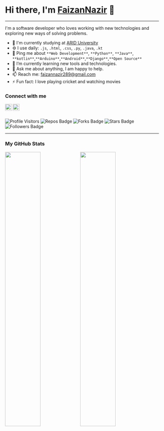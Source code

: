 # Hi there, I'm [FaizanNazir](https://github.com/faizannazir) 👋

<hr>

I'm a software developer who loves working with new technologies and exploring new ways of solving problems. 

- 🏢 I'm currently studying at [ARID University](https://www.uaar.edu.pk/index.php)
- ⚙️ I use daily: `.js`, `.html`, `.css`, `.py`, `.java`, `.kt`
- 💬 Ping me about `**Web Development**`, `**Python**`, `**Java**`, `**kotlin**`,`**Arduino**`,`**Android**`,`**Django**`,`**Open Source**`
- 🔭 I’m currently learning new tools and technologies.
- 💬 Ask me about anything, I am happy to help.
- 📫 Reach me: [faizannazir289@gmail.com](mailto:faizannazir289@gmail.com)
- ⚡ Fun fact: I love playing cricket and watching movies

### Connect with me

[<img align="left" alt="LinkedIn" width="22px" src="https://raw.githubusercontent.com/peterthehan/peterthehan/master/assets/linkedin.svg" />][linkedin]
[<img align="left" alt="Twitter" width="22px" src="https://raw.githubusercontent.com/peterthehan/peterthehan/master/assets/twitter.svg" />][twitter]

<br />

[linkedin]: https://www.linkedin.com/in/faizannazir/
[twitter]: https://twitter.com/faizi_CS

<br/>

![Profile Visitors](https://visitor-badge.glitch.me/badge?page_id=faizannazir.faizannazir)
![Repos Badge](https://badges.pufler.dev/repos/faizannazir)
![Forks Badge](https://badges.pufler.dev/forks/faizannazir)
![Stars Badge](https://badges.pufler.dev/stars/faizannazir)
![Followers Badge](https://img.shields.io/github/followers/faizannazir?style=social)

<hr />

### My GitHub Stats

<p>
  <img width="48%" src="https://github-readme-stats.vercel.app/api?username=faizannazir&count_private=true&show_icons=true&include_all_commits=true" />
  <img width="48%" src="https://github-readme-streak-stats.herokuapp.com/?user=faizannazir" />
</p>


